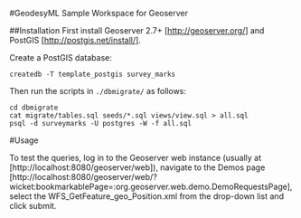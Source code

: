 #GeodesyML Sample Workspace for Geoserver

##Installation
First install Geoserver 2.7+ [http://geoserver.org/] and PostGIS [http://postgis.net/install/].

Create a PostGIS database:

    createdb -T template_postgis survey_marks

Then run the scripts in `./dbmigrate/` as follows:

    cd dbmigrate
    cat migrate/tables.sql seeds/*.sql views/view.sql > all.sql
    psql -d surveymarks -U postgres -W -f all.sql

#Usage

To test the queries, log in to the Geoserver web instance (usually at [http://localhost:8080/geoserver/web]), navigate to the Demos page [http://localhost:8080/geoserver/web/?wicket:bookmarkablePage=:org.geoserver.web.demo.DemoRequestsPage], select the WFS_GetFeature_geo_Position.xml from the drop-down list and click submit.
